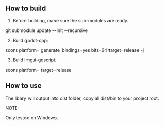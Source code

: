 


## How to build

1. Before building, make sure the sub-modules are ready.

git submodule update --init --recursive

2. Build godot-cpp:

scons platform=<platform> generate_bindings=yes bits=64 target=release -j<cpu core>

3. Build imgui-gdscript

scons platform=<platform> target=release


## How to use

The libary will output into dist folder, copy all dist/bin to your project root.


NOTE:

Only tested on Windows.